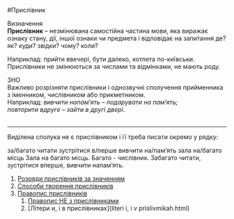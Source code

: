 #Прислівник

<div class="eoz-wrap">
<span class="eoz">Визначення</span>
<div class="eoz-text">
<strong>Прислiвник</strong> – незмiнювана самостiйна частина мови, яка виражає ознаку стану, дiї, iншої ознаки чи предмета i вiдповiдає на запитання <span class="p1">де? як? куди? звiдки? чому? коли?</span>
</div>
</div>


Наприклад: прийти ввечері, бути далеко, котлета по-київськи.<br>
Прислiвники не змiнюються за числами та вiдмiнками, не мають роду.

<div class="add-wrap">
<span class="add">ЗНО</span>
<div class="add-text">
Важливо розрiзняти прислiвники i однозвучнi сполучення прийменника з iменником, числiвником або прикметником.<br>
Наприклад: <i>вивчити напам’ять – подарувати на пам’ять;<br> повторити вдруге – зайти в другi дверi</i>.
</div>
</div>

<br>
<hr>


<quiz> 
    <question>
       <p> Виділена сполука не є прислівником і її треба писати окремо у рядку:</p>
           <answer>за/багато читати</answer>
           <answer>зустрітися в/перше</answer>
           <answer>вивчити на/пам’ять</answer>
           <answer correct>зала на/багато місць</answer>
      <explanation>
Зала на багато місць. Багато - числівник.
Забагато читати, зустрітися вперше, вивчити напам’ять.
 </explanation>
    </question>
</quiz> 


1. [Розряди прислiвникiв за значенням](rozryadi_prislivnikiv_za_znachennyam.html)
2. [Способи творення прислiвникiв](sposobi_tvorennya_prislivnikiv.html)
3. [Правопис прислiвникiв](pravopis_prislivnikiv.html)
    1. [Правопис НЕ з прислiвниками](pravopis_ne_z_prislivnikami.html)
    2. [Лiтери и, i в прислiвниках](literi i, i v prislivmikah.html)